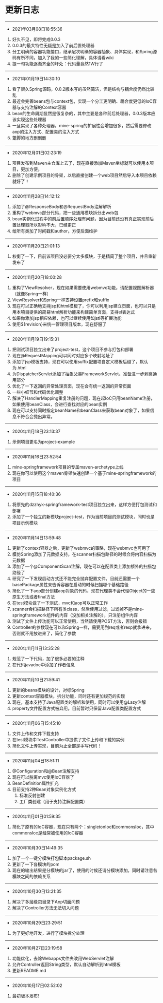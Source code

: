 # 更新日志

---

- 2021年03月08日18:55:36

1. 好久不见，即将完成0.0.3
2. 0.0.3的最大特性无疑是加入了前后置处理器
3. 分工明确的容器功能接口，继承层次明确的容器抽象、具体实现，和Spring源码有所不同，加入了我的一些简化理解，具体请看wiki
4. 提一句功能逐渐齐全的坏处：代码量竟然1W行了

---

- 2021年01月19日14:30:10

1. 看了很久Spring源码，0.0.2版本写的虽然简洁，但是结构与耦合度仍然比较乱
2. 最近会完善beans包与context包，实现一个分工更明确、耦合度更低的IoC容器与支持注解的Context容器
3. bean的生命周期显然是很复杂的，其中主要是各种前后处理器，0.0.3版本应该实现这些处理器
4. 一旦实现了各种处理器，mine-spring的扩展性会增加很多，然后需要修改aop的注入方式、配置类的注入方式
5. 蹩脚的地方删删删

---

- 2020年12月01日02:23:19

1. 项目发布到Maven主仓库上去了，现在直接添加Maven坐标就可以使用本项目，更加方便。
2. 删除了创建示例项目的骨架，以后直接创建一个web项目然后导入本项目依赖就好了！

---

- 2020年11月28日14:12:12

1. 添加了@ResponseBody和@RequestBody注解解析
2. 重构了webmvc部分代码，把一些通用模块拆分出web包
3. bean实例化过程中的前后置顺序处理有问题，因为目前还没有真正实现前后置处理器所以影响不大，已经更正
4. 给所有类加了时间戳和author，方便后面维护

---

- 2020年11月20日21:01:13

1. 权衡了一下，目前该项目没必要分太多模块，于是精简了整个项目，并且重新发布了

---

- 2020年11月20日18:00:28

1. 重构了ViewResolver，现在如果需要使用webmvc功能，请配置视图解析器（就像Spring一样）
2. ViewResolver和Spring一样支持设置prefix和suffix
3. 现在可以正确地支持jsp和html模板了，你可以利用jsp建立页面，也可以只是用本项目提供的简易html解析功能来构建简单页面，支持el表达式
4. 如果你添加jsp相应依赖，也可以继续使用如jstl等扩展功能
5. 使用${revision}来统一管理项目版本，现在舒服了

---

- 2020年11月19日19:15:31

1. 把测试项目独立出来了project-test，这个项目不参与打包和部署
2. 现在@RequestMapping可以同时对应多个映射地址了
3. 添加了jsp模板支持，现在可以使用suffix配置项自定义模板后缀了，默认为.html
4. 为DispatcherServlet添加了抽象父类FrameworkServlet，准备进一步剥离通用部分
5. 优化了一下返回的异常处理页面，现在会有统一返回的异常页面
6. 一些小细节和代码优化调整
7. 解决了HandlerMapping重复注册的问题，现在起IoC只用beanName注册，如果使用beanClass，会进行查找对应的bean实例
8. 现在可以支持同时指定beanName和beanClass来获取bean对象了，如果信息不符合会抛出异常。

---

- 2020年11月18日23:13:37

1. 示例项目更名为project-example

---

- 2020年11月16日23:52:54

1. mine-springframework项目的专属maven-archetype上线
2. 现在你可以使用这个maven骨架快速创建一个基于mine-springframework的项目

---

- 2020年11月15日18:40:36

1. 将原先的dzzhyk-springframework-test项目独立出来，这样方便打包测试和部署
2. 添加了一个独立的新模块project-test，作为当前项目的测试模块，同时也是项目示例模块

---

- 2020年11月14日13:59:48

1. 更新了context容器之后，更新了webmvc的策略，现在webmvc也可用了
2. 模仿Spring添加了元数据支持，在scanner扫描包路径的时候会将内容扫描为元数据
3. 添加了一个@ComponentScan注解，现在可以在配置类上添加额外的扫描包路径了
4. 研究了一下发现启动方式还不能完全抛弃配置文件，目前还需要一个basePackage属性来告诉容器在启动的时候扫描哪个基础路径
5. 简化了一下aop部分创建aop对象的代码，现在代理类不会代理Object的一些原生方法或者final方法
6. 在test模块做了一下测试，mvc和aop可以正常工作
7. scanner会扫描路径下所有类class，然后使用过滤，过滤掉不是mine-springframework组件的内容（没加相关注解的），只注册组件内容
8. 测试了文件上传功能可以正常使用，当然请使用POST方法，否则会报错
9. Controller的参数现在可以和Spring一样，需要用到req或者resp就拿进来，否则就不用放进来了，简化了参数

---

- 2020年11月11日13:35:28

1. 规范了一下代码，加了很多必要的注释
2. 在代码javadoc中添加了作者信息

---

- 2020年11月10日21:59:41

1. 更新的beans模块的设计，对标Spring
2. 更新context容器模块，拆分功能，同时还有更加规范的实现
3. 现在，基本支持了Java配置类的解析和使用，同时可以使用@Lazy注解
4. property文件配置方式被弃用，目前暂时只保留Java配置类配置方式

---

- 2020年11月06日15:45:10

1. 文件上传和文件下载支持
2. 在test模块中TestController中提供了文件上传和下载的实例
3. 简化文件上传实现，目前为止全部是手写代码！

---

- 2020年11月04日18:51:11

1. @Configuration和@Bean注解支持
2. 现在可以脱离mvc使用IoC容器了
3. BeanDefinition属性扩充
4. 目前支持2种Bean对象实例化方式
    1. 标准反射创建
    2. 工厂类创建（用于支持注解配置类）
    
---

- 2020年11月01日01:59:35

1. 简化了原有的IoC容器，现在只有两个：singletonIoc和commonsIoc，其中commonsIoc是经常被使用的IoC容器

---

- 2020年10月30日14:49:35

1. 加了一个一键分模块打包脚本package.sh
2. 更新了一下各模块的pom
3. 现在的输出结果是分模块的jar了，使用的时候还请分模块添加，同时请注意各模块之间的依赖关系

---

- 2020年10月30日13:21:35

1. 解决了多层级包目录下Aop切面问题
2. 解决了Controller方法无法切入问题

---

- 2020年10月29日23:29:51

1. 为了更好地开发，进行了模块拆分处理

---

- 2020年10月27日23:19:58

1. 功能优化，去除Webapps文件夹改用WebServlet注解
2. 允许Controller返回String类型，默认自动解析到html模板
3. 更新README.md

---

- 2020年10月17日02:52:02

1. 最初版本发布!
